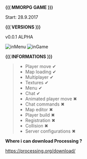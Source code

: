 **⟨⟨⟨ MMORPG GAME ⟩⟩⟩**

Start: 28.9.2017

**⟨⟨⟨ VERSIONS ⟩⟩⟩**

v0.0.1 ALPHA

![inMenu](https://raw.githubusercontent.com/GeorgeSikora/PIXEL-MMORPG/master/screenshots/inMenu.png)
![inGame](https://raw.githubusercontent.com/GeorgeSikora/PIXEL-MMORPG/master/screenshots/inGame.png)

**⟨⟨⟨ INFORMATIONS ⟩⟩⟩**
>- Player move ✔
>- Map loading ✔
>- Multiplayer ✔
>- Textures ✔
>- Menu ✔
>- Chat ✔
>- Animated player move ✖
>- Chat commands ✖
>- Map editor ✖
>- Player build ✖
>- Registration ✖
>- Collision ✖
>- Server configurations ✖

**Where i can download Processing ?**

https://processing.org/download/
